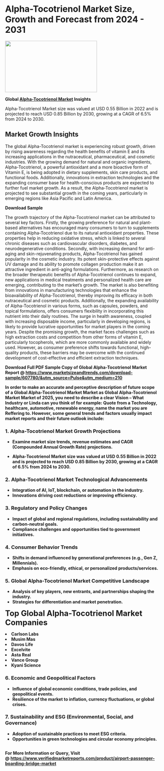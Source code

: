 <H1>Alpha-Tocotrienol Market Size, Growth and Forecast from 2024 - 2031</H1><img class="aligncenter size-medium wp-image-584254" src="https://thirdeyenews.in/wp-content/uploads/2024/09/Global-Market-Research-300x168.jpeg" alt="" width="300" height="168" /><p><strong>Global&nbsp;<a href="https://www.marketsizeandtrends.com/download-sample/607780/&amp;utm_source=Pulse&amp;utm_medium=210">Alpha-Tocotrienol Market</a> Insights</strong></p><p>Alpha-Tocotrienol Market size was valued at USD 0.55 Billion in 2022 and is projected to reach USD 0.85 Billion by 2030, growing at a CAGR of 6.5% from 2024 to 2030.</p><p><h2>Market Growth Insights</h2> <p>The global Alpha-Tocotrienol market is experiencing robust growth, driven by rising awareness regarding the health benefits of vitamin E and its increasing applications in the nutraceutical, pharmaceutical, and cosmetic industries. With the growing demand for natural and organic ingredients, Alpha-Tocotrienol, a powerful antioxidant and a more bioactive form of Vitamin E, is being adopted in dietary supplements, skin care products, and functional foods. Additionally, innovations in extraction technologies and the expanding consumer base for health-conscious products are expected to further fuel market growth. As a result, the Alpha-Tocotrienol market is projected to see substantial growth in the coming years, particularly in emerging regions like Asia Pacific and Latin America.</p> <p><strong>Download Sample</strong></p> <p>The growth trajectory of the Alpha-Tocotrienol market can be attributed to several key factors. Firstly, the growing preference for natural and plant-based alternatives has encouraged many consumers to turn to supplements containing Alpha-Tocotrienol due to its natural antioxidant properties. These properties help in reducing oxidative stress, which is linked to several chronic diseases such as cardiovascular disorders, diabetes, and neurodegenerative conditions. Secondly, with increasing demand for anti-aging and skin-rejuvenating products, Alpha-Tocotrienol has gained popularity in the cosmetic industry. Its potent skin-protective effects against UV damage and its ability to promote collagen production make it an attractive ingredient in anti-aging formulations. Furthermore, as research on the broader therapeutic benefits of Alpha-Tocotrienol continues to expand, new applications in medical treatments and personalized health care are emerging, contributing to the market’s growth. The market is also benefiting from innovations in manufacturing technologies that enhance the bioavailability of Alpha-Tocotrienol, thereby improving its efficacy in both nutraceutical and cosmetic products. Additionally, the expanding availability of Alpha-Tocotrienol in various forms, such as capsules, powders, and topical formulations, offers consumers flexibility in incorporating this nutrient into their daily routines. The surge in health awareness, coupled with increasing disposable income, particularly in developing regions, is likely to provide lucrative opportunities for market players in the coming years. Despite the promising growth, the market faces challenges such as high extraction costs and competition from other forms of vitamin E, particularly tocopherols, which are more commonly available and widely used. However, as consumer preference shifts towards functional, high-quality products, these barriers may be overcome with the continued development of cost-effective and efficient extraction techniques. <p><strong></p><p><span class=""><strong>Download Full PDF Sample Copy of Global Alpha-Tocotrienol Market Report</strong> @ <a href="https://www.marketsizeandtrends.com/download-sample/607780/&amp;utm_source=Pulse&amp;utm_medium=210" target="_blank">https://www.marketsizeandtrends.com/download-sample/607780/&amp;utm_source=Pulse&amp;utm_medium=210</a></span></p><p>In order to make an accurate and perceptive description of future scope of a Global&nbsp;Alpha-Tocotrienol Market Market as Global&nbsp;Alpha-Tocotrienol Market Market of 2025, you need to describe a clear Vision &ndash; What Industry or Linda can you think of for example: Quote from a Technology, healthcare, automotive, renewable energy, name the market you are Reffering to. However, some general trends and factors usually impact market reports and their future outlook include:</p><h3>1.&nbsp;<strong>Alpha-Tocotrienol Market Growth Projections</strong></h3><ul><li>Examine market size trends, revenue estimates and CAGR (Compounded Annual Growth Rate) projections.</li><li><p>Alpha-Tocotrienol Market size was valued at USD 0.55 Billion in 2022 and is projected to reach USD 0.85 Billion by 2030, growing at a CAGR of 6.5% from 2024 to 2030.</p></li></ul><h3>2.&nbsp;<strong>Alpha-Tocotrienol Market Technological Advancements</strong></h3><ul><li>Integration of AI, IoT, blockchain, or automation in the industry.</li><li>Innovations driving cost reductions or improving efficiency.</li></ul><h3>3.&nbsp;<strong>Regulatory and Policy Changes</strong></h3><ul><li>Impact of global and regional regulations, including sustainability and carbon-neutral goals.</li><li>Compliance challenges and opportunities tied to government initiatives.</li></ul><h3>4.&nbsp;<strong>Consumer Behavior Trends</strong></h3><ul><li>Shifts in demand influenced by generational preferences (e.g., Gen Z, Millennials).</li><li>Emphasis on eco-friendly, ethical, or personalized products/services.</li></ul><h3>5.&nbsp;<strong>Global Alpha-Tocotrienol Market Competitive Landscape</strong></h3><ul><li>Analysis of key players, new entrants, and partnerships shaping the industry.</li><li>Strategies for differentiation and market penetration.</li></ul><p data-pm-slice="1 1 []"><span style="color: inherit; font-family: inherit; font-size: 25px;">Top Global Alpha-Tocotrienol Market Companies</span></p><div class="" data-test-id=""><p><li>Carlson Labs</li><li> Musim Mas</li><li> Davos Life</li><li> Excelvite</li><li> Asta Real</li><li> Vance Group</li><li> Kyani Science</li></p></div><h3>6.&nbsp;<strong>Economic and Geopolitical Factors</strong></h3><ul><li>Influence of global economic conditions, trade policies, and geopolitical events.</li><li>Resilience of the market to inflation, currency fluctuations, or global crises.</li></ul><h3>7.&nbsp;<strong>Sustainability and ESG (Environmental, Social, and Governance)</strong></h3><ul><li>Adoption of sustainable practices to meet ESG criteria.</li><li>Opportunities in green technologies and circular economy principles.</li></ul><h2><strong style="font-size: 14px;">For More Information or Query, Visit @&nbsp;</strong><a style="background-color: #ffffff; font-size: 14px;" href="https://www.marketsizeandtrends.com/report/alpha-tocotrienol-market/" target="_blank">https://www.verifiedmarketreports.com/product/airport-passenger-boarding-bridge-market</a></h2>
